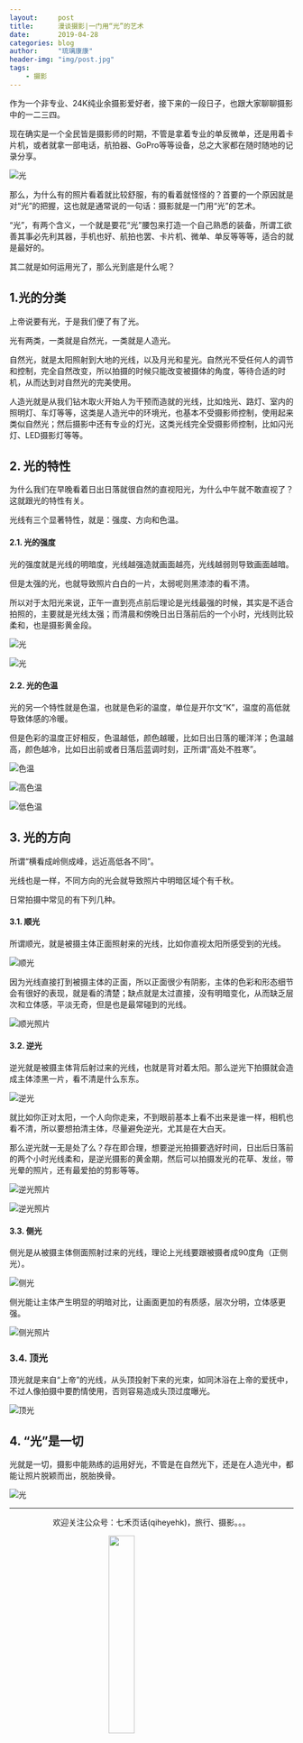 ```yaml
---
layout:     post
title:      漫谈摄影|一门用“光”的艺术
date:       2019-04-28
categories: blog
author:     "琉璃康康"
header-img: "img/post.jpg"
tags:
    - 摄影
---
```


<style>
img{
  display:block;
  margin:0
  auto;
}
</style>

<meta name="referrer" content="never">

作为一个非专业、24K纯业余摄影爱好者，接下来的一段日子，也跟大家聊聊摄影中的一二三四。

现在确实是一个全民皆是摄影师的时期，不管是拿着专业的单反微单，还是用着卡片机，或者就拿一部电话，航拍器、GoPro等等设备，总之大家都在随时随地的记录分享。

![光][1]

那么，为什么有的照片看着就比较舒服，有的看着就怪怪的？首要的一个原因就是对“光”的把握，这也就是通常说的一句话：摄影就是一门用“光”的艺术。

“光”，有两个含义，一个就是要花“光”腰包来打造一个自己熟悉的装备，所谓工欲善其事必先利其器，手机也好、航拍也罢、卡片机、微单、单反等等等，适合的就是最好的。

其二就是如何运用光了，那么光到底是什么呢？

## 1.光的分类

上帝说要有光，于是我们便了有了光。

光有两类，一类就是自然光，一类就是人造光。

自然光，就是太阳照射到大地的光线，以及月光和星光。自然光不受任何人的调节和控制，完全自然改变，所以拍摄的时候只能改变被摄体的角度，等待合适的时机，从而达到对自然光的完美使用。

人造光就是从我们钻木取火开始人为干预而造就的光线，比如烛光、路灯、室内的照明灯、车灯等等，这类是人造光中的环境光，也基本不受摄影师控制，使用起来类似自然光；然后摄影中还有专业的灯光，这类光线完全受摄影师控制，比如闪光灯、LED摄影灯等等。

## 2. 光的特性

为什么我们在早晚看着日出日落就很自然的直视阳光，为什么中午就不敢直视了？这就跟光的特性有关。

光线有三个显著特性，就是：强度、方向和色温。

#### 2.1. 光的强度

光的强度就是光线的明暗度，光线越强造就画面越亮，光线越弱则导致画面越暗。

但是太强的光，也就导致照片白白的一片，太弱呢则黑漆漆的看不清。

所以对于太阳光来说，正午一直到亮点前后理论是光线最强的时候，其实是不适合拍照的，主要就是光线太强；而清晨和傍晚日出日落前后的一个小时，光线则比较柔和，也是摄影黄金段。

![光][2]

![光][3]

#### 2.2. 光的色温

光的另一个特性就是色温，也就是色彩的温度，单位是开尔文“K”，温度的高低就导致体感的冷暖。

但是色彩的温度正好相反，色温越低，颜色越暖，比如日出日落的暖洋洋；色温越高，颜色越冷，比如日出前或者日落后蓝调时刻，正所谓“高处不胜寒”。

![色温][4]

![高色温][6]

![低色温][5]


## 3. 光的方向

所谓“横看成岭侧成峰，远近高低各不同”。

光线也是一样，不同方向的光会就导致照片中明暗区域个有千秋。

日常拍摄中常见的有下列几种。

#### 3.1. 顺光

所谓顺光，就是被摄主体正面照射来的光线，比如你直视太阳所感受到的光线。

![顺光][7]

因为光线直接打到被摄主体的正面，所以正面很少有阴影，主体的色彩和形态细节会有很好的表现，就是看的清楚；缺点就是太过直接，没有明暗变化，从而缺乏层次和立体感，平淡无奇，但是也是最常碰到的光线。

![顺光照片][8]

#### 3.2. 逆光

逆光就是被摄主体背后射过来的光线，也就是背对着太阳。那么逆光下拍摄就会造成主体漆黑一片，看不清是什么东东。

![逆光][9]

就比如你正对太阳，一个人向你走来，不到眼前基本上看不出来是谁一样，相机也看不清，所以要想拍清主体，尽量避免逆光，尤其是在大白天。

那么逆光就一无是处了么？存在即合理，想要逆光拍摄要选好时间，日出后日落前的两个小时光线柔和，是逆光摄影的黄金期，然后可以拍摄发光的花草、发丝，带光晕的照片，还有最爱拍的剪影等等。

![逆光照片][10]

![逆光照片][11]

#### 3.3. 侧光

侧光是从被摄主体侧面照射过来的光线，理论上光线要跟被摄者成90度角（正侧光）。

![侧光][12]

侧光能让主体产生明显的明暗对比，让画面更加的有质感，层次分明，立体感更强。

![侧光照片][13]

### 3.4. 顶光

顶光就是来自“上帝”的光线，从头顶投射下来的光束，如同沐浴在上帝的爱抚中，不过人像拍摄中要酌情使用，否则容易造成头顶过度曝光。

![顶光][14]

## 4. “光”是一切

光就是一切，摄影中能熟练的运用好光，不管是在自然光下，还是在人造光中，都能让照片脱颖而出，脱胎换骨。

![光][15]

------------
<p align="center">欢迎关注公众号：七禾页话(qiheyehk)，旅行、摄影。。。</p>
<img src="https://mmbiz.qpic.cn/mmbiz_jpg/QqiaFS6NT0eD1g2UjYu4VfCGHmbhgVqOAnNnJQfN7ZhRVUCopYOsfpPtIEB95VNEqu8trAxJXzGDg01ka6z6wzQ/0?wx_fmt=jpeg" width="30%"/>

[1]:https://mmbiz.qpic.cn/mmbiz_jpg/QqiaFS6NT0eCEOGN4vFjjMLj7ud13rI86hotIfWm15u7RBSrmLulYNdTUCc0C7ic2MWO9sr5D7HkKOVyn25JVT1w/0?wx_fmt=jpeg
[2]:https://mmbiz.qpic.cn/mmbiz_jpg/QqiaFS6NT0eCEOGN4vFjjMLj7ud13rI86qXMicKuic5Ofr5cR45V9YZ19uuQBfG1Dz57DHrcGcrNmJWZxFErg0AIw/0?wx_fmt=jpeg
[3]:https://mmbiz.qpic.cn/mmbiz_jpg/QqiaFS6NT0eCEOGN4vFjjMLj7ud13rI86cWFXtVjYovra16SYu8ibiaEBFBRGwB64BOuEsBtkaaMjNZe9ykNRnxJQ/0?wx_fmt=jpeg
[4]:https://mmbiz.qpic.cn/mmbiz_jpg/QqiaFS6NT0eCEOGN4vFjjMLj7ud13rI868foKm5kU9mQmG9KNqCuZajsCZompYj1vV4g7C3xgp9sNibuaV0kIxGw/0?wx_fmt=jpeg
[5]:https://mmbiz.qpic.cn/mmbiz_jpg/QqiaFS6NT0eCEOGN4vFjjMLj7ud13rI86mmenolVQTqL8D2DYF0vJEZyqicT9ndhQzyg4gVJ4VUaAWgk7lGI58pA/0?wx_fmt=jpeg
[6]:https://mmbiz.qpic.cn/mmbiz_jpg/QqiaFS6NT0eCEOGN4vFjjMLj7ud13rI86lNf9wiaBicwj7XJotn5JPV9sAKAK74oUlVuLEQgmqcNcRLicicW48SOUmg/0?wx_fmt=jpeg
[7]:https://mmbiz.qpic.cn/mmbiz_jpg/QqiaFS6NT0eCEOGN4vFjjMLj7ud13rI86EiczdXhrb605Cc8AGEGVgs7Q5XhbbVKKeRG7kD9QLdqYc1sf9aFpmxQ/0?wx_fmt=jpeg
[8]:https://mmbiz.qpic.cn/mmbiz_jpg/QqiaFS6NT0eCEOGN4vFjjMLj7ud13rI86bTy6yRnHg0c9DzI8EuuUkFEXg6fKDcjbYWAlIHTfOOpjFqXFtrjyMw/0?wx_fmt=jpeg
[9]:https://mmbiz.qpic.cn/mmbiz_jpg/QqiaFS6NT0eCEOGN4vFjjMLj7ud13rI86AUyZTAKrvdqSs32UVtkZKk2gTdb1Q10rR5jabrole25oiaa29kR8y2Q/0?wx_fmt=jpeg
[10]:https://mmbiz.qpic.cn/mmbiz_jpg/QqiaFS6NT0eCEOGN4vFjjMLj7ud13rI865WcvsApw8CtjCM5LyiccQa5nrWAK6xY5ibANkko3G9icSCzzINGlGjZnw/0?wx_fmt=jpeg
[11]:https://mmbiz.qpic.cn/mmbiz_jpg/QqiaFS6NT0eCEOGN4vFjjMLj7ud13rI86NjK7Ml5zrf36pTCx1EoaKaHLkFDgqn9zhUz9lqdooJZMrVYUQpmVYA/0?wx_fmt=jpeg
[12]:https://mmbiz.qpic.cn/mmbiz_jpg/QqiaFS6NT0eCEOGN4vFjjMLj7ud13rI86H8xAIibZuqkeEDicPSuhMj4iam0IlxkMHSvuJVQfb9QCKibeOZz3sibJGNw/0?wx_fmt=jpeg
[13]:https://mmbiz.qpic.cn/mmbiz_jpg/QqiaFS6NT0eCEOGN4vFjjMLj7ud13rI8643LPn6RBsmbv9gywzKriaQ2ciaOxktgJEj6wInA6Ma4J1sZvQRMPuU9w/0?wx_fmt=jpeg
[14]:https://mmbiz.qpic.cn/mmbiz_jpg/QqiaFS6NT0eCEOGN4vFjjMLj7ud13rI867RSJLcHQAnZykianZO8EibVQuJzDtSQ8gDWSz9ZrgZK2eEJ4SAxbEFuA/0?wx_fmt=jpeg
[15]:https://mmbiz.qpic.cn/mmbiz_jpg/QqiaFS6NT0eCEOGN4vFjjMLj7ud13rI86LxlD1pZBia4vFpx4DaG51icVFxP1EvQFDxwgvWL81Ejib5gGDXscCJJ8A/0?wx_fmt=jpeg